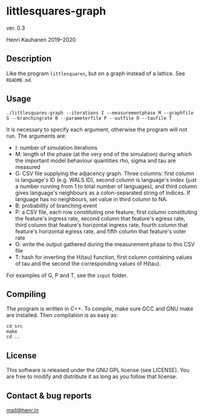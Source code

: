 # littlesquares-graph

ver. 0.3

Henri Kauhanen 2019–2020


## Description

Like the program `littlesquares`, but on a graph instead of a lattice. See `README.md`.


## Usage

```
./littlesquares-graph --iterations I --measurementphase M --graphfile G --branchingrate B --parameterfile P --outfile O --taufile T
```

It is necessary to specify each argument, otherwise the program will not run. The arguments are:

* I: number of simulation iterations
* M: length of the phase (at the very end of the simulation) during which the important model behaviour quantities rho, sigma and tau are measured
* G: CSV file supplying the adjacency graph. Three columns: first column is language's ID (e.g. WALS ID), second column is language's index (just a number running from 1 to total number of languages), and third column gives language's neighbours as a colon-separated string of indices. If language has no neighbours, set value in third column to NA.
* B: probability of branching event
* P: a CSV file, each row constituting one feature, first column constituting the feature's ingress rate, second column that feature's egress rate, third column that feature's horizontal ingress rate, fourth column that feature's horizontal egress rate, and fifth column that feature's voter rate
* O: write the output gathered during the measurement phase to this CSV file
* T: hash for inverting the H(tau) function, first column containing values of tau and the second the corresponding values of H(tau).

For examples of G, P and T, see the `input` folder.


## Compiling

The program is written in C++. To compile, make sure GCC and GNU make are installed. Then compilation is as easy as:

```
cd src
make
cd ..
```


## License

This software is released under the GNU GPL license (see LICENSE). You are free to modify and distribute it as long as you follow that license.


## Contact & bug reports

mail@henr.in
